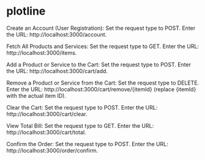 # plotline

Create an Account (User Registration):
Set the request type to POST.
Enter the URL: http://localhost:3000/account.

Fetch All Products and Services:
Set the request type to GET.
Enter the URL: http://localhost:3000/items.

Add a Product or Service to the Cart:
Set the request type to POST.
Enter the URL: http://localhost:3000/cart/add.

Remove a Product or Service from the Cart:
Set the request type to DELETE.
Enter the URL: http://localhost:3000/cart/remove/{itemId} (replace {itemId} with the actual item ID).

Clear the Cart:
Set the request type to POST.
Enter the URL: http://localhost:3000/cart/clear.

View Total Bill:
Set the request type to GET.
Enter the URL: http://localhost:3000/cart/total.

Confirm the Order:
Set the request type to POST.
Enter the URL: http://localhost:3000/order/confirm.
